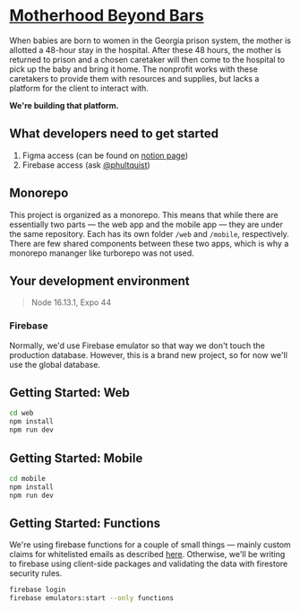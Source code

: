 # [Motherhood Beyond Bars](https://www.motherhoodbeyond.org/)

When babies are born to women in the Georgia prison system, the mother is allotted a 48-hour stay in the hospital. After these 48 hours, the mother is returned to prison and a chosen caretaker will then come to the hospital to pick up the baby and bring it home. The nonprofit works with these caretakers to provide them with resources and supplies, but lacks a platform for the client to interact with. 

**We're building that platform.**
## What developers need to get started
1. Figma access (can be found on [notion page](https://www.notion.so/gtbitsofgood/Motherhood-Beyond-Bars-2c8b73628cda49b090319de9d61f0f0b))
2. Firebase access (ask [@phultquist](https://github.com/phultquist))

## Monorepo
This project is organized as a monorepo. This means that while there are essentially two parts — the web app and the mobile app — they are under the same repository. Each has its own folder `/web` and `/mobile`, respectively. There are few shared components between these two apps, which is why a monorepo mananger like turborepo was not used. 

## Your development environment
> Node 16.13.1, Expo 44
### Firebase
Normally, we'd use Firebase emulator so that way we don't touch the production database. However, this is a brand new project, so for now we'll use the global database.
## Getting Started: Web
```bash
cd web
npm install
npm run dev
```

## Getting Started: Mobile
```bash
cd mobile
npm install
npm run dev
```

## Getting Started: Functions
We're using firebase functions for a couple of small things — mainly custom claims for whitelisted emails as described [here](https://stackoverflow.com/questions/46552886/firebase-authentication-with-whitelisted-email-addresses). Otherwise, we'll be writing to firebase using client-side packages and validating the data with firestore security rules.

```bash
firebase login
firebase emulators:start --only functions
```
